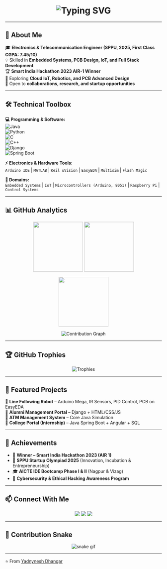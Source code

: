 <!-- Typing Intro -->
<h1 align="center">
  <img src="https://readme-typing-svg.herokuapp.com?font=Fira+Code&weight=600&size=26&pause=1000&color=FF5733&center=true&vCenter=true&random=false&width=600&lines=Hi+👋,+I'm+Yadnynesh+Dhangar;Electronics+%26+Telecommunication+Engineer;Embedded+Systems+%7C+IoT+%7C+PCB+Design;Full+Stack+Developer+%7C+Tech+Explorer" alt="Typing SVG" />
</h1>

---

## 🌟 About Me
🎓 **Electronics & Telecommunication Engineer (SPPU, 2025, First Class CGPA: 7.45/10)**  
💡 Skilled in **Embedded Systems, PCB Design, IoT, and Full Stack Development**  
🏆 **Smart India Hackathon 2023 AIR-1 Winner**  
🚀 Exploring **Cloud IoT, Robotics, and PCB Advanced Design**  
💼 Open to **collaborations, research, and startup opportunities**  

---

## 🛠️ Technical Toolbox  

**💻 Programming & Software:**  
![Java](https://img.shields.io/badge/Java-orange?style=for-the-badge&logo=openjdk&logoColor=white)  
![Python](https://img.shields.io/badge/Python-blue?style=for-the-badge&logo=python&logoColor=white)  
![C](https://img.shields.io/badge/C-grey?style=for-the-badge&logo=c&logoColor=white)  
![C++](https://img.shields.io/badge/C++-00599C?style=for-the-badge&logo=c%2B%2B&logoColor=white)  
![Django](https://img.shields.io/badge/Django-darkgreen?style=for-the-badge&logo=django&logoColor=white)  
![Spring Boot](https://img.shields.io/badge/SpringBoot-brightgreen?style=for-the-badge&logo=spring&logoColor=white)  

**⚡ Electronics & Hardware Tools:**  
`Arduino IDE` | `MATLAB` | `Keil uVision` | `EasyEDA` | `Multisim` | `Flash Magic`  

**📡 Domains:**  
`Embedded Systems` | `IoT` | `Microcontrollers (Arduino, 8051)` | `Raspberry Pi` | `Control Systems`  

---

## 📊 GitHub Analytics  

<p align="center">
  <img src="https://github-readme-stats.vercel.app/api?username=your-username&show_icons=true&theme=tokyonight&hide_border=true" height="160" />
  <img src="https://github-readme-stats.vercel.app/api/top-langs/?username=your-username&layout=compact&theme=tokyonight&hide_border=true" height="160" />
</p>

<p align="center">
  <img src="https://github-readme-streak-stats.herokuapp.com/?user=your-username&theme=tokyonight&hide_border=true" height="160" />
</p>

<p align="center">
  <img src="https://github-readme-activity-graph.vercel.app/graph?username=your-username&theme=tokyo-night&hide_border=true" alt="Contribution Graph" />
</p>

---

## 🏆 GitHub Trophies  
<p align="center">
  <img src="https://github-profile-trophy.vercel.app/?username=your-username&theme=radical&no-frame=true&margin-w=10&row=1&column=6" alt="Trophies" />
</p>

---

## 🚀 Featured Projects  

🔹 **Line Following Robot** – Arduino Mega, IR Sensors, PID Control, PCB on EasyEDA  
🔹 **Alumni Management Portal** – Django + HTML/CSS/JS  
🔹 **ATM Management System** – Core Java Simulation  
🔹 **College Portal (Internship)** – Java Spring Boot + Angular + SQL  

---

## 🎯 Achievements  

- 🥇 **Winner – Smart India Hackathon 2023 (AIR 1)**  
- 🚀 **SPPU Startup Olympiad 2025** (Innovation, Incubation & Entrepreneurship)  
- 🎓 **AICTE IDE Bootcamp Phase I & II** (Nagpur & Vizag)  
- 📜 **Cybersecurity & Ethical Hacking Awareness Program**  

---

## 📫 Connect With Me  

<p align="center">
  <a href="mailto:yadnyneshdhangar@mail.com"><img src="https://img.shields.io/badge/Gmail-red?style=for-the-badge&logo=gmail&logoColor=white"></a>
  <a href="https://linkedin.com/in/your-link"><img src="https://img.shields.io/badge/LinkedIn-blue?style=for-the-badge&logo=linkedin&logoColor=white"></a>
  <a href="https://github.com/your-username"><img src="https://img.shields.io/badge/GitHub-black?style=for-the-badge&logo=github&logoColor=white"></a>
</p>

---

## 🐍 Contribution Snake  
<p align="center">
  <img src="https://github.com/your-username/your-username/blob/output/github-contribution-grid-snake.svg" alt="snake gif" />
</p>

---

⭐️ From [Yadnynesh Dhangar](https://github.com/your-username)
